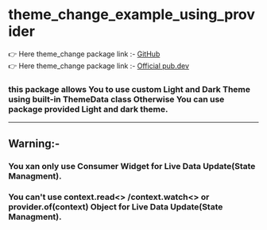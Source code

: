 # theme_change_example_using_provider
👉 Here theme_change package link :- <a href="https://github.com/sumitFlutter/theme_change">GitHub </a><br>
👉 Here theme_change package link :- <a href="https://pub.dev/packages/theme_change">Official pub.dev </a><br>
<h3>this package allows You to use custom Light and Dark Theme using built-in ThemeData class Otherwise You can use package provided Light and dark theme.</h3>
<hr>
<h2>Warning:-</h2>
<h3>You xan only use Consumer Widget for Live Data Update(State Managment).</h3>
<h3>You can't use context.read<> /context.watch<> or provider.of(context) Object for Live Data Update(State Managment).</h3>
